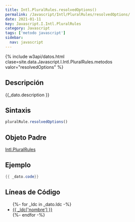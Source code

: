 ```yaml
---
title: Intl.PluralRules.resolvedOptions()
permalink: /Javascript/Intl/PluralRules/resolvedOptions/
date: 2021-01-11
key: Javascript.I.Intl.PluralRules
category: Javascript
tags: ['metodo javascript']
sidebar: 
  nav: javascript
---
```


{% include w3api/datos.html clase=site.data.Javascript.I.Intl.PluralRules.metodos valor="resolvedOptions" %}

## Descripción
{{_dato.description }}

## Sintaxis
~~~javascript
pluralRule.resolvedOptions()
~~~

## Objeto Padre
[Intl.PluralRules](/Javascript/Intl/PluralRules/)

## Ejemplo
~~~java
{{ _dato.code}}
~~~

## Líneas de Código
<ul>
{%- for _ldc in _dato.ldc -%}
   <li>
       <a href="{{_ldc['url'] }}">{{ _ldc['nombre'] }}</a>
   </li>
{%- endfor -%}
</ul>
